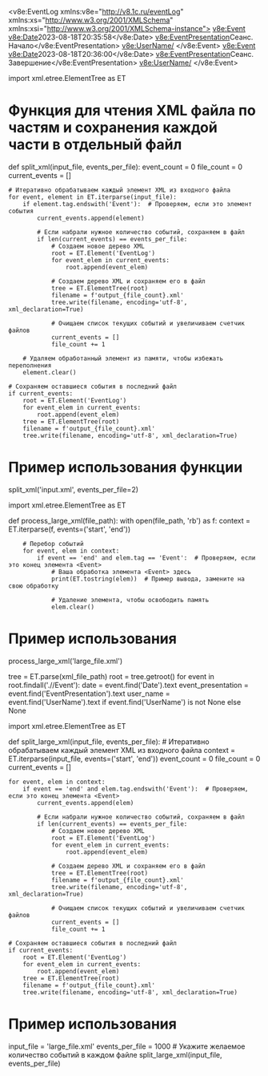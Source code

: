 <?xml version="1.0" encoding="UTF-8"?>
<v8e:EventLog xmlns:v8e="http://v8.1c.ru/eventLog" xmlns:xs="http://www.w3.org/2001/XMLSchema" xmlns:xsi="http://www.w3.org/2001/XMLSchema-instance">
	<v8e:Event>
		<v8e:Date>2023-08-18T20:35:58</v8e:Date>
		<v8e:EventPresentation>Сеанс. Начало</v8e:EventPresentation>
		<v8e:UserName/>
	</v8e:Event>
	<v8e:Event>
		<v8e:Date>2023-08-18T20:36:00</v8e:Date>
		<v8e:EventPresentation>Сеанс. Завершение</v8e:EventPresentation>
		<v8e:UserName/>
	</v8e:Event>



import xml.etree.ElementTree as ET

# Функция для чтения XML файла по частям и сохранения каждой части в отдельный файл
def split_xml(input_file, events_per_file):
    event_count = 0
    file_count = 0
    current_events = []

    # Итеративно обрабатываем каждый элемент XML из входного файла
    for event, element in ET.iterparse(input_file):
        if element.tag.endswith('Event'):  # Проверяем, если это элемент события
            current_events.append(element)

            # Если набрали нужное количество событий, сохраняем в файл
            if len(current_events) == events_per_file:
                # Создаем новое дерево XML
                root = ET.Element('EventLog')
                for event_elem in current_events:
                    root.append(event_elem)

                # Создаем дерево XML и сохраняем его в файл
                tree = ET.ElementTree(root)
                filename = f'output_{file_count}.xml'
                tree.write(filename, encoding='utf-8', xml_declaration=True)
                
                # Очищаем список текущих событий и увеличиваем счетчик файлов
                current_events = []
                file_count += 1

        # Удаляем обработанный элемент из памяти, чтобы избежать переполнения
        element.clear()

    # Сохраняем оставшиеся события в последний файл
    if current_events:
        root = ET.Element('EventLog')
        for event_elem in current_events:
            root.append(event_elem)
        tree = ET.ElementTree(root)
        filename = f'output_{file_count}.xml'
        tree.write(filename, encoding='utf-8', xml_declaration=True)

# Пример использования функции
split_xml('input.xml', events_per_file=2)


import xml.etree.ElementTree as ET

def process_large_xml(file_path):
    with open(file_path, 'rb') as f:
        context = ET.iterparse(f, events=('start', 'end'))

        # Перебор событий
        for event, elem in context:
            if event == 'end' and elem.tag == 'Event':  # Проверяем, если это конец элемента <Event>
                # Ваша обработка элемента <Event> здесь
                print(ET.tostring(elem))  # Пример вывода, замените на свою обработку

                # Удаление элемента, чтобы освободить память
                elem.clear()

# Пример использования
process_large_xml('large_file.xml')


tree = ET.parse(xml_file_path)
    root = tree.getroot()
    for event in root.findall('.//Event'):
        date = event.find('Date').text
        event_presentation = event.find('EventPresentation').text
        user_name = event.find('UserName').text if event.find('UserName') is not None else None

import xml.etree.ElementTree as ET

def split_large_xml(input_file, events_per_file):
    # Итеративно обрабатываем каждый элемент XML из входного файла
    context = ET.iterparse(input_file, events=('start', 'end'))
    event_count = 0
    file_count = 0
    current_events = []

    for event, elem in context:
        if event == 'end' and elem.tag.endswith('Event'):  # Проверяем, если это конец элемента <Event>
            current_events.append(elem)

            # Если набрали нужное количество событий, сохраняем в файл
            if len(current_events) == events_per_file:
                # Создаем новое дерево XML
                root = ET.Element('EventLog')
                for event_elem in current_events:
                    root.append(event_elem)

                # Создаем дерево XML и сохраняем его в файл
                tree = ET.ElementTree(root)
                filename = f'output_{file_count}.xml'
                tree.write(filename, encoding='utf-8', xml_declaration=True)
                
                # Очищаем список текущих событий и увеличиваем счетчик файлов
                current_events = []
                file_count += 1

    # Сохраняем оставшиеся события в последний файл
    if current_events:
        root = ET.Element('EventLog')
        for event_elem in current_events:
            root.append(event_elem)
        tree = ET.ElementTree(root)
        filename = f'output_{file_count}.xml'
        tree.write(filename, encoding='utf-8', xml_declaration=True)

# Пример использования
input_file = 'large_file.xml'
events_per_file = 1000  # Укажите желаемое количество событий в каждом файле
split_large_xml(input_file, events_per_file)
